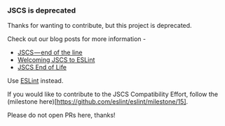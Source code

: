 ### JSCS is deprecated

Thanks for wanting to contribute, but this project is deprecated.

Check out our blog posts for more information -

* [JSCS — end of the line](https://medium.com/@markelog/jscs-end-of-the-line-bc9bf0b3fdb2)
* [Welcoming JSCS to ESLint](http://eslint.org/blog/2016/04/welcoming-jscs-to-eslint)
* [JSCS End of Life](http://eslint.org/blog/2016/07/jscs-end-of-life)

Use [ESLint](http://eslint.org/) instead.

If you would like to contribute to the JSCS Compatibility Effort, follow the (milestone here)[https://github.com/eslint/eslint/milestone/15].

Please do not open PRs here, thanks!
